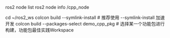 ros2 node list
ros2 node info /cpp_node

cd ~/ros2_ws
colcon build --symlink-install  # 推荐使用 --symlink-install 加速开发
colcon build --packages-select demo_cpp_pkg # 选择某一个功能包进行构建，功能包最佳实践Workspace
